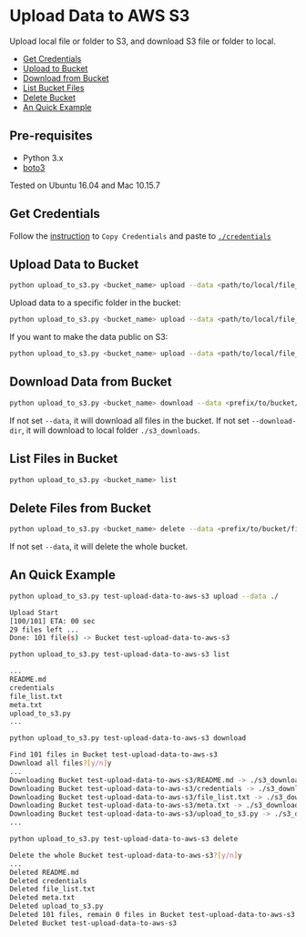 # Upload Data to AWS S3
Upload local file or folder to S3, and download S3 file or folder to local.

- [Get Credentials](#get-credentials)
- [Upload to Bucket](#upload-data-to-bucket)
- [Download from Bucket](#download-data-from-bucket)
- [List Bucket Files](#list-files-in-bucket)
- [Delete Bucket](#delete-files-from-bucket)
- [An Quick Example](#an-quick-example)

## Pre-requisites
* Python 3.x
* [boto3](https://boto3.amazonaws.com/v1/documentation/api/latest/index.html?id=docs_gateway)

Tested on Ubuntu 16.04 and Mac 10.15.7

## Get Credentials
Follow the [instruction](https://wiki.corp.adobe.com/pages/viewpage.action?spaceKey=~bwai&title=How+to+use+KLAM+to+authenticate+into+an+AWS+account+for+Adobe+Research)
to `Copy Credentials` and paste to [`./credentials`](./credentials)

## Upload Data to Bucket

```bash
python upload_to_s3.py <bucket_name> upload --data <path/to/local/file_or_folder>
```

Upload data to a specific folder in the bucket:
```bash
python upload_to_s3.py <bucket_name> upload --data <path/to/local/file_or_folder> --folder <bucket_folder>
```

If you want to make the data public on S3:

```bash
python upload_to_s3.py <bucket_name> upload --data <path/to/local/file_or_folder> --public
```

## Download Data from Bucket
```bash
python upload_to_s3.py <bucket_name> download --data <prefix/to/bucket/files> --download-dir <local_dir_to_save_data>
```
If not set `--data`, it will download all files in the bucket. 
If not set `--download-dir`, it will download to local folder `./s3_downloads`.

## List Files in Bucket

```bash
python upload_to_s3.py <bucket_name> list
```

## Delete Files from Bucket

```bash
python upload_to_s3.py <bucket_name> delete --data <prefix/to/bucket/files>
```

If not set `--data`, it will delete the whole bucket.


## An Quick Example

```bash
python upload_to_s3.py test-upload-data-to-aws-s3 upload --data ./

Upload Start
[100/101] ETA: 00 sec
29 files left ...
Done: 101 file(s) -> Bucket test-upload-data-to-aws-s3
```
```bash
python upload_to_s3.py test-upload-data-to-aws-s3 list

...
README.md
credentials
file_list.txt
meta.txt
upload_to_s3.py
...
```

```bash
python upload_to_s3.py test-upload-data-to-aws-s3 download

Find 101 files in Bucket test-upload-data-to-aws-s3
Download all files?[y/n]y
...
Downloading Bucket test-upload-data-to-aws-s3/README.md -> ./s3_downloads/README.md
Downloading Bucket test-upload-data-to-aws-s3/credentials -> ./s3_downloads/credentials
Downloading Bucket test-upload-data-to-aws-s3/file_list.txt -> ./s3_downloads/file_list.txt
Downloading Bucket test-upload-data-to-aws-s3/meta.txt -> ./s3_downloads/meta.txt
Downloading Bucket test-upload-data-to-aws-s3/upload_to_s3.py -> ./s3_downloads/upload_to_s3.py
...
```

```bash
python upload_to_s3.py test-upload-data-to-aws-s3 delete

Delete the whole Bucket test-upload-data-to-aws-s3?[y/n]y
...
Deleted README.md
Deleted credentials
Deleted file_list.txt
Deleted meta.txt
Deleted upload_to_s3.py
Deleted 101 files, remain 0 files in Bucket test-upload-data-to-aws-s3
Deleted Bucket test-upload-data-to-aws-s3
```






